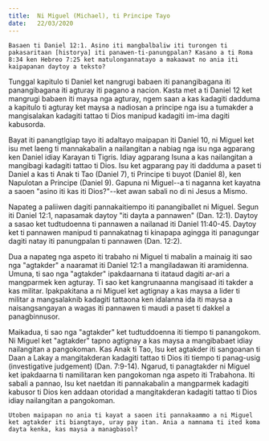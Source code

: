 ```yaml
---
title:  Ni Miguel (Michael), ti Principe Tayo
date:   22/03/2020
---
```


`Basaen ti Daniel 12:1. Asino iti mangbalbaliw iti turongen ti pakasaritaan [historya] iti panawen-ti-panungpalan? Kasano a ti Roma 8:34 ken Hebreo 7:25 ket matulongannatayo a makaawat no ania iti kaipapanan daytoy a teksto?`

Tunggal kapitulo ti Daniel ket nangrugi babaen iti panangibagana iti panangibagana iti agturay iti pagano a nacion. Kasta met a ti Daniel 12 ket mangrugi babaen iti maysa nga agturay, ngem saan a kas kadagiti dadduma a kapitulo ti agturay ket maysa a nadiosan a principe nga isu a tumakder a mangisalakan kadagiti tattao ti Dios manipud kadagiti im-ima dagiti kabusorda.

Bayat iti panangtlgiap tayo iti adaltayo maipapan iti Daniel 10, ni Miguel ket isu met laeng ti mannakabalin a nailangitan a nabiag nga isu nga agparang ken Daniel idiay Karayan ti Tigris. Idiay agparang Isuna a kas nailangitan a mangibagi kadagiti tattao ti Dios. Isu ket agparang pay iti dadduma a paset ti Daniel a kas ti Anak ti Tao (Daniel 7), ti Principe ti buyot (Daniel 8), ken Napulotan a Principe (Daniel 9). Gapuna ni Miguel--a ti naganna ket kayatna a saoen "asino iti kas iti Dios?"--ket awan sabali no di ni Jesus a Mismo.

Napateg a paliiwen dagiti pannakaitiempo iti panangiballet ni Miguel. Segun iti Daniel 12:1, napasamak daytoy "iti dayta a pannawen" (Dan. 12:1). Daytoy a sasao ket tudtudoenna ti pannawen a nailanad iti Daniel 11:40-45. Daytoy ket ti pannawen manipud ti pannakatnag ti kinapapa agingga iti panagungar dagiti natay iti panungpalan ti pannawen (Dan. 12:2).

Dua a napateg nga aspeto iti trabaho ni Miguel ti mabalin a mainaig iti sao nga "agtakder" a naaramat iti Daniel 12:1 a mangiladawan iti aramidenna. Umuna, ti sao nga "agtakder" ipakdaarnana ti itataud dagiti ar-ari a mangparmek ken agturay. Ti sao ket kangrunaanna mangisaad iti takder a kas militar. Ipakpakitana a ni Miguel ket agtignay a kas maysa a lider ti militar a mangsalaknib kadagiti tattaona ken idalanna ida iti maysa a naisangsangayan a wagas iti pannawen ti maudi a paset ti dakkel a panagbinnusor.

Maikadua, ti sao nga "agtakder" ket tudtuddoenna iti tiempo ti panangokom. Ni Miguel ket "agtakder" tapno agtignay a kas maysa a mangibabaet idiay nailangitan a pangokoman. Kas Anak ti Tao, Isu ket agtakder iti sangoanan ti Daan a Lakay a mangitakderan kadagiti tattao ti Dios iti tiempo ti panag-usig (investigative judgement) (Dan. 7:9-14). Ngarud, ti panagtakder ni Miguel ket ipakdaarna ti namilitaran ken pangokoman nga aspeto iti Trabahona. Iti sabali a pannao, Isu ket naetdan iti pannakabalin a mangparmek kadagiti kabusor ti Dios ken addaan otoridad a mangitakderan kadagiti tattao ti Dios idiay nailangitan a pangokoman.

`Utoben maipapan no ania ti kayat a saoen iti pannakaammo a ni Miguel ket agtakder iti biangtayo, uray pay itan. Ania a namnama ti ited koma dayta kenka, kas maysa a managbasol?`